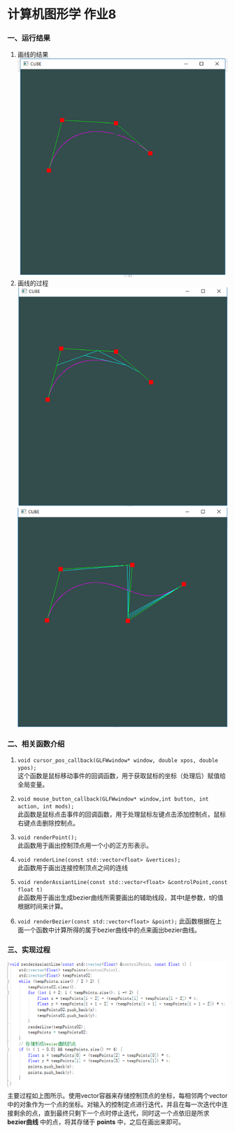 # 计算机图形学 作业8

### 一、运行结果
1. 画线的结果  
	![](images/result03.png)
2. 画线的过程  
	![](images/result02.png)  
	![](images/result01.png)

### 二、相关函数介绍
1. `void cursor_pos_callback(GLFWwindow* window, double xpos, double ypos);`  
	这个函数是鼠标移动事件的回调函数，用于获取鼠标的坐标（处理后）赋值给全局变量。

2. `void mouse_button_callback(GLFWwindow* window,int button, int action, int mods);`  
	此函数是鼠标点击事件的回调函数，用于处理鼠标左键点击添加控制点，鼠标右键点击删除控制点。

3. `void renderPoint();`  
	此函数用于画出控制顶点用一个小的正方形表示。

4. `void renderLine(const std::vector<float> &vertices);`  
	此函数用于画出连接控制顶点之间的连线

5. `void renderAssiantLine(const std::vector<float> &controlPoint,const float t)`  
	此函数用于画出生成bezier曲线所需要画出的辅助线段，其中t是参数，t的值根据时间来计算。

6. `void renderBezier(const std::vector<float> &point);`
	此函数根据在上面一个函数中计算所得的属于bezier曲线中的点来画出bezier曲线。

### 三、实现过程  
![](images/function.png)  
主要过程如上图所示。使用vector容器来存储控制顶点的坐标，每相邻两个vector中的对象作为一个点的坐标。对输入的控制定点进行迭代，并且在每一次迭代中连接剩余的点，直到最终只剩下一个点时停止迭代，同时这一个点依旧是所求 **bezier曲线** 中的点，将其存储于 **points** 中，之后在画出来即可。
